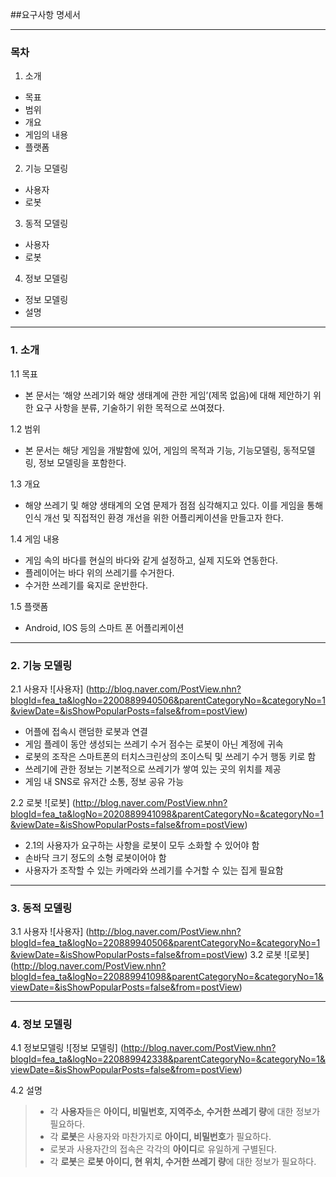 
##요구사항 명세서

---
### **목차**
1. 소개
 - 목표
 - 범위
 - 개요
 - 게임의 내용
 - 플랫폼

2. 기능 모델링
 - 사용자
 - 로봇

3. 동적 모델링
 - 사용자
 - 로봇

4. 정보 모델링
 - 정보 모델링
 - 설명

---
### 1. 소개

1.1 목표
 - 본 문서는 ‘해양 쓰레기와 해양 생태계에 관한 게임’(제목 없음)에 대해 제안하기 위한 요구 사항을 분류, 기술하기 위한 목적으로 쓰여졌다.

1.2 범위
 - 본 문서는 해당 게임을 개발함에 있어, 게임의 목적과 기능, 기능모델링, 동적모델링, 정보 모델링을 포함한다.

1.3 개요
 - 해양 쓰레기 및 해양 생태계의 오염 문제가 점점 심각해지고 있다. 이를 게임을 통해 인식 개선 및 직접적인 환경 개선을 위한 어플리케이션을 만들고자 한다.

1.4 게임 내용
 - 게임 속의 바다를 현실의 바다와 같게 설정하고, 실제 지도와 연동한다.
 - 플레이어는 바다 위의 쓰레기를 수거한다.
 - 수거한 쓰레기를 육지로 운반한다.

1.5 플랫폼
 - Android, IOS 등의 스마트 폰 어플리케이션

---
### 2. 기능 모델링
2.1 사용자
![사용자]
(http://blog.naver.com/PostView.nhn?blogId=fea_ta&logNo=2200889940506&parentCategoryNo=&categoryNo=1&viewDate=&isShowPopularPosts=false&from=postView)
 - 어플에 접속시 랜덤한 로봇과 연결
 - 게임 플레이 동안 생성되는 쓰레기 수거 점수는 로봇이 아닌 계정에 귀속
 - 로봇의 조작은 스마트폰의 터치스크린상의 조이스틱 및 쓰레기 수거 행동 키로 함
 - 쓰레기에 관한 정보는 기본적으로 쓰레기가 쌓여 있는 곳의 위치를 제공
 - 게임 내 SNS로 유저간 소통, 정보 공유 가능

2.2 로봇
![로봇]
(http://blog.naver.com/PostView.nhn?blogId=fea_ta&logNo=2020889941098&parentCategoryNo=&categoryNo=1&viewDate=&isShowPopularPosts=false&from=postView)
 - 2.1의 사용자가 요구하는 사항을 로봇이 모두 소화할 수 있어야 함
 - 손바닥 크기 정도의 소형 로봇이어야 함
 - 사용자가 조작할 수 있는 카메라와 쓰레기를 수거할 수 있는 집게 필요함

---
### 3. 동적 모델링
3.1 사용자
![사용자]
(http://blog.naver.com/PostView.nhn?blogId=fea_ta&logNo=220889940506&parentCategoryNo=&categoryNo=1&viewDate=&isShowPopularPosts=false&from=postView)
3.2 로봇
![로봇]
(http://blog.naver.com/PostView.nhn?blogId=fea_ta&logNo=220889941098&parentCategoryNo=&categoryNo=1&viewDate=&isShowPopularPosts=false&from=postView)

---
### 4. 정보 모델링
4.1 정보모델링
![정보 모델링]
(http://blog.naver.com/PostView.nhn?blogId=fea_ta&logNo=220889942338&parentCategoryNo=&categoryNo=1&viewDate=&isShowPopularPosts=false&from=postView)

4.2 설명
> - 각 **사용자**들은 **아이디, 비밀번호, 지역주소, 수거한 쓰레기 량**에 대한 정보가 필요하다.
> - 각 **로봇**은 사용자와 마찬가지로 **아이디, 비밀번호**가 필요하다.
> - 로봇과 사용자간의 접속은 각각의 **아이디**로 유일하게 구별된다.
> - 각 **로봇**은 **로봇 아이디, 현 위치, 수거한 쓰레기 량**에 대한 정보가 필요하다.
